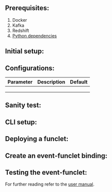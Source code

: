 ## Prerequisites:
1. Docker
2. Kafka
3. Redshift
4. [Python dependencies](/install/python/requirements.txt)

## Initial setup:

## Configurations:

| Parameter     | Description   | Default  |
| :-----------: |:-------------:| :-------:|
|               |               |          |
|               |               |          |
|               |               |          |

## Sanity test:

## CLI setup:

## Deploying a funclet:

## Create an event-funclet binding:

## Testing the event-funclet:

For further reading refer to the [user manual](/docs/manual/USERGUIDE.md).
